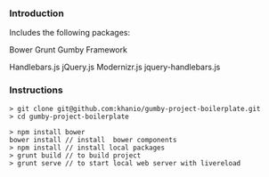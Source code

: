 ### Introduction

Includes the following packages:

Bower
Grunt
Gumby Framework

Handlebars.js
jQuery.js
Modernizr.js
jquery-handlebars.js


### Instructions

	> git clone git@github.com:khanio/gumby-project-boilerplate.git
	> cd gumby-project-boilerplate

	> npm install bower
    bower install // install  bower components
	> npm install // install local packages
	> grunt build // to build project
	> grunt serve // to start local web server with livereload
